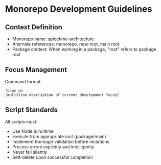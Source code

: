 # Monorepo Development Guidelines

## Context Definition
- Monorepo name: spicetime-architecture
- Alternate references: monorepo, repo root, main root
- Package context: When working in a package, "root" refers to package root

## Focus Management
Command format:
```
focus on
[multiline description of current development focus]
```

## Script Standards
All scripts must:
- Use Node.js runtime
- Execute from appropriate root (package/main)
- Implement thorough validation before mutations
- Process errors explicitly and intelligently
- Never fail silently
- Self-delete upon successful completion